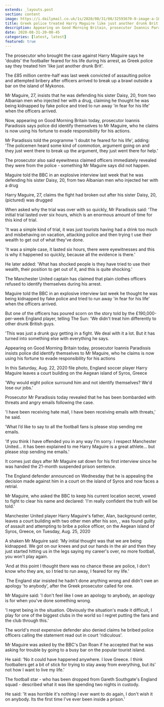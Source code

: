 ```yaml
---
extends: _layouts.post
section: content
image: https://i.dailymail.co.uk/1s/2020/08/31/08/32593670-0-image-a-18_1598859257572.jpg 
title: Greek police treated Harry Maguire like just another drunk Brit 
description: Appearing on Good Morning Britain, prosecutor Ioannis Paradissis insists  police did identify themselves to Harry Maguire, who he claims is now using his fortune to evade responsibility. 
date: 2020-08-31-20-00-45 
categories: [latest, latest] 
featured: true 
--- 
```

The prosecutor who brought the case against Harry Maguire says he 'doubts' the footballer feared for his life during his arrest, as Greek police say they treated him 'like just another drunk Brit'.

The £85 million centre-half was last week convicted of assaulting police and attempted bribery after officers arrived to break up a brawl outside a bar on the island of Mykonos.

Mr Maguire, 27, insists that he was defending his sister Daisy, 20, from two Albanian men who injected her with a drug, claiming he thought he was being kidnapped by fake police and tried to run away 'in fear for his life' when the officers arrived. 

Now, appearing on Good Morning Britain today, prosecutor Ioannis Paradissis says police did identify themselves to Mr Maguire, who he claims is now using his fortune to evade responsibility for his actions. 

Mr Paradissis told the programme 'I doubt he feared for his life', adding: 'The policemen heard some kind of commotion, argument going on and they just went there to break up the argument, they just went there for help.'

The prosecutor also said eyewitness claimed officers immediately revealed they were from the police - something Mr Maguire says did not happen.

Maguire told the BBC in an explosive interview last week that he was defending his sister Daisy, 20, from two Albanian men who injected her with a drug

Harry Maguire, 27, claims the fight had broken out after his sister Daisy, 20, (pictured) was drugged 

When asked why the trial was over with so quickly, Mr Paradissis said: 'The initial trial lasted over six hours, which is an enormous amount of time for this kind of trial. 

'It was a simple kind of trial, it was just tourists having had a drink too much and misbehaving on vacation, attacking police and then trying t use their wealth to get out of what they've done.

'It was a simple case, it lasted six hours, there were eyewitnesses and this is why it happened so quickly, because all the evidence is there.' 

He later added: 'What has shocked people is they have tried to use their wealth, their position to get out of it, and this is quite shocking.'

The Manchester United captain has claimed that plain clothes officers refused to identify themselves during his arrest. 

Maguire told the BBC in an explosive interview last week he thought he was being kidnapped by fake police and tried to run away 'in fear for his life' when the officers arrived.

But one of the officers has poured scorn on the story told by the £190,000-per-week England player, telling The Sun: 'We didn't treat him differently to other drunk British guys. 

'This was just a drunk guy getting in a fight. We deal with it a lot. But it has turned into something else with everything he says. 

Appearing on Good Morning Britain today, prosecutor Ioannis Paradissis insists police did identify themselves to Mr Maguire, who he claims is now using his fortune to evade responsibility for his actions



In this Saturday, Aug. 22, 2020 file photo, England soccer player Harry Maguire leaves a court building on the Aegean island of Syros, Greece 

'Why would eight police surround him and not identify themselves? We'd lose our jobs.' 

Prosecutor Mr Paradissis today revealed that he has been bombarded with threats and angry emails following the case. 

'I have been receiving hate mail, I have been receiving emails with threats,' he said.

'What I’d like to say to all the football fans is please stop sending me emails. 

'If you think I have offended you in any way I’m sorry. I respect Manchester United... it has been explained to me Harry Maguire is a great athlete... but please stop sending me emails.'  

It comes just days after Mr Maguire sat down for his first interview since he was handed the 21-month suspended prison sentence.

The England defender announced on Wednesday that he is appealing the decision made against him in a court on the island of Syros and now faces a retrial.

Mr Maguire, who asked the BBC to keep his current location secret, vowed to fight to clear his name and declared: 'I'm really confident the truth will be told.' 

Manchester United player Harry Maguire's father, Alan, background center, leaves a court building with two other men after his son, , was found guilty of assault and attempting to bribe a police officer, on the Aegean island of Syros, Greece, on Tuesday, Aug. 25, 2020

A shaken Mr Maguire said: 'My initial thought was that we are being kidnapped. We got on our knees and put our hands in the air and then they just started hitting us in the legs saying my career's over, no more football, you won't play again. 

'And at this point I thought there was no chance these are police, I don't know who they are, so I tried to run away, I feared for my life.' 

 The England star insisted he hadn't done anything wrong and didn't owe an apology 'to anybody', after the Greek prosecutor called for one. 

Mr Maguire said: 'I don't feel like I owe an apology to anybody, an apology is for when you've done something wrong.

'I regret being in the situation. Obviously the situation's made it difficult, I play for one of the biggest clubs in the world so I regret putting the fans and the club through this.'

The world's most expensive defender also denied claims he bribed police officers calling the statement read out in court 'ridiculous'.  

Mr Maguire was asked by the BBC's Dan Roan if he accepted that he was asking for trouble by going to a busy bar on the popular tourist island.  

He said: 'No it could have happened anywhere. I love Greece. I think footballers get a bit of stick for trying to stay away from everything, but its' not how I want to live my life.'  

The football star - who has been dropped from Gareth Southgate's England squad - described what it was like spending two nights in custody.

He said: 'It was horrible it's nothing I ever want to do again, I don't wish it on anybody. Its the first time I've ever been inside a prison.' 

